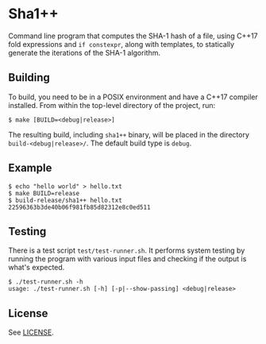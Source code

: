 # Sha1++
Command line program that computes the SHA-1 hash of a file, using C++17 fold expressions and `if constexpr`, along with templates, to statically generate the iterations of the SHA-1 algorithm.

## Building
To build, you need to be in a POSIX environment and have a C++17 compiler installed. From within the top-level directory of the project, run:

    $ make [BUILD=<debug|release>]

The resulting build, including `sha1++` binary, will be placed in the directory `build-<debug|release>/`. The default build type is `debug`.

## Example
    $ echo "hello world" > hello.txt
    $ make BUILD=release
    $ build-release/sha1++ hello.txt
    22596363b3de40b06f981fb85d82312e8c0ed511
    
## Testing
There is a test script `test/test-runner.sh`. It performs system testing by running the program with various input files and checking if the output is what's expected.

    $ ./test-runner.sh -h
    usage: ./test-runner.sh [-h] [-p|--show-passing] <debug|release>
    
## License

See [LICENSE](LICENSE.txt).
